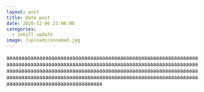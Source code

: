 ```yaml
---
layout: post
title: Date post
date: 2020-12-06 23:06:00
categories:
  - jekyll update
image: /uploads/unnamed.jpg
---
```


aaaaaaaaaaaaaaaaaaaaaaaaaaaaaaaaaaaaaaaaaaaaaaaaaaaaaaaaaaaaaaaaaaaaaaaaaaaaaaaaaaaaaaaaaaaaaaaaaaaaaaaaaaaaaaaaaaaaaaaaaaaaaaaaaaaaaaaaaaaaaaaaaaaaaaaaaaaaaaaaaaaaaaaaaaaaaaaaaaaaaaaaaaaaaaaaaaaaaaaaaaaaaaaaaaaaaaaaaaaaaaaaaaaaaaaaaaaaaaaaaaaaaaaaaaaaaaaaaaaaaaaaaaaaaaaaaaaaaaaaaaaaaaaa
